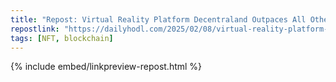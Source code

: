 ```yaml
---
title: "Repost: Virtual Reality Platform Decentraland Outpaces All Other NFT Projects in Terms of Recent Development: Santiment - The Daily Hodl"
repostlink: "https://dailyhodl.com/2025/02/08/virtual-reality-platform-decentraland-outpaces-all-other-nft-projects-in-terms-of-recent-development-santiment/"
tags: [NFT, blockchain]
---
```


{% include embed/linkpreview-repost.html %}